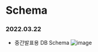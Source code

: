 # Schema
### 2022.03.22 
+ 중간발표용 DB Schema
![image](https://user-images.githubusercontent.com/61460836/159479168-fe2ccd5c-8108-4b6b-8f3e-ff136639309d.png)
